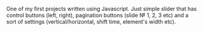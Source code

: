 One of my first projects written using Javascript. Just simple slider that has control buttons (left, right), pagination buttons (slide № 1, 2, 3 etc) and a sort of settings (vertical/horizontal, shift time, element's width etc).
